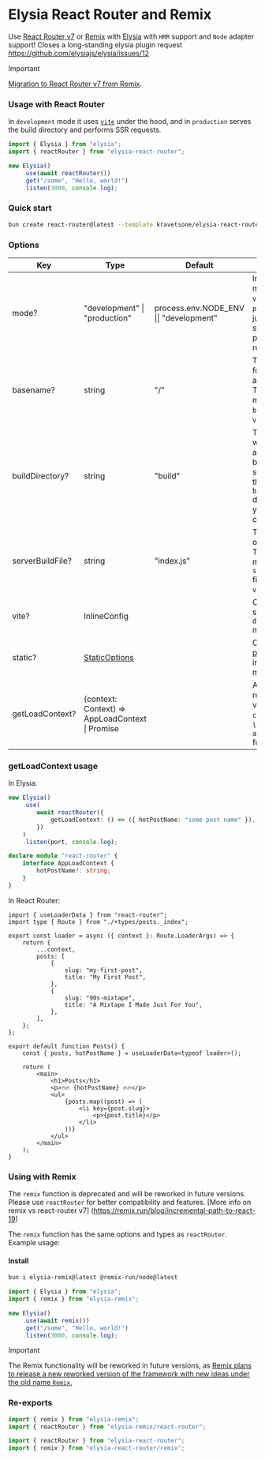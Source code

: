 # Elysia React Router and Remix

Use [React Router v7](https://reactrouter.com/home) or [Remix](https://remix.run/) with [Elysia](https://elysiajs.com/) with `HMR` support and `Node` adapter support! Closes a long-standing elysia plugin request https://github.com/elysiajs/elysia/issues/12

> [!IMPORTANT]
>
> [Migration to React Router v7 from Remix](https://reactrouter.com/upgrading/remix).

### Usage with React Router

In `development` mode it uses [`vite`](https://vitejs.dev/guide/api-javascript.html) under the hood, and in `production` serves the build directory and performs SSR requests.

```ts
import { Elysia } from "elysia";
import { reactRouter } from "elysia-react-router";

new Elysia()
    .use(await reactRouter())
    .get("/some", "Hello, world!")
    .listen(3000, console.log);
```

### Quick start

```bash
bun create react-router@latest --template kravetsone/elysia-react-router/example
```

### Options

| Key              | Type                                                            | Default                                 | Description                                                                                                           |
| ---------------- | --------------------------------------------------------------- | --------------------------------------- | --------------------------------------------------------------------------------------------------------------------- |
| mode?            | "development" \| "production"                                   | process.env.NODE_ENV \|\| "development" | In `development` mode it starts `vite`, and in `production` it just serves static and performs SSR requests.          |
| basename?        | string                                                          | "/"                                     | The base path for the application. This should match the `basename` in your `vite` config.                            |
| buildDirectory?  | string                                                          | "build"                                 | The directory where the application is built. This should match the `buildDirectory` directory in your `vite` config. |
| serverBuildFile? | string                                                          | "index.js"                              | The server output filename. This should match the `serverBuildFile` filename in your `vite` config.                   |
| vite?            | InlineConfig                                                    |                                         | Configure `vite` server in `development` mode.                                                                        |
| static?          | [StaticOptions](https://elysiajs.com/plugins/static)            |                                         | Configure [static plugin](https://elysiajs.com/plugins/static) options in `production` mode                           |
| getLoadContext?  | (context: Context) => AppLoadContext \| Promise<AppLoadContext> |                                         | A function that returns the value to use as `context` in route `loader` and `action` functions.                       |

### getLoadContext usage

In Elysia:

<!-- https://reactrouter.com/upgrading/remix#9-update-types-for-apploadcontext -->

```ts
new Elysia()
    .use(
        await reactRouter({
            getLoadContext: () => ({ hotPostName: "some post name" }),
        })
    )
    .listen(port, console.log);

declare module "react-router" {
    interface AppLoadContext {
        hotPostName?: string;
    }
}
```

In React Router:

```tsx
import { useLoaderData } from "react-router";
import type { Route } from "./+types/posts._index";

export const loader = async ({ context }: Route.LoaderArgs) => {
    return {
        ...context,
        posts: [
            {
                slug: "my-first-post",
                title: "My First Post",
            },
            {
                slug: "90s-mixtape",
                title: "A Mixtape I Made Just For You",
            },
        ],
    };
};

export default function Posts() {
    const { posts, hotPostName } = useLoaderData<typeof loader>();

    return (
        <main>
            <h1>Posts</h1>
            <p>🔥🔥 {hotPostName} 🔥🔥</p>
            <ul>
                {posts.map((post) => (
                    <li key={post.slug}>
                        <p>{post.title}</p>
                    </li>
                ))}
            </ul>
        </main>
    );
}
```

### Using with Remix

The `remix` function is deprecated and will be reworked in future versions. Please use `reactRouter` for better compatibility and features. [More info on remix vs react-router v7]
(https://remix.run/blog/incremental-path-to-react-19)

The `remix` function has the same options and types as `reactRouter`. Example usage:

#### Install

```bash
bun i elysia-remix@latest @remix-run/node@latest
```

```ts
import { Elysia } from "elysia";
import { remix } from "elysia-remix";

new Elysia()
    .use(await remix())
    .get("/some", "Hello, world!")
    .listen(3000, console.log);
```

> [!IMPORTANT]
> The Remix functionality will be reworked in future versions, as [Remix plans to release a new reworked version of the framework with new ideas under the old name `Remix`.](https://remix.run/blog/incremental-path-to-react-19)

### Re-exports

```ts
import { remix } from "elysia-remix";
import { reactRouter } from "elysia-remix/react-router";
```

```ts
import { reactRouter } from "elysia-react-router";
import { remix } from "elysia-react-router/remix";
```
